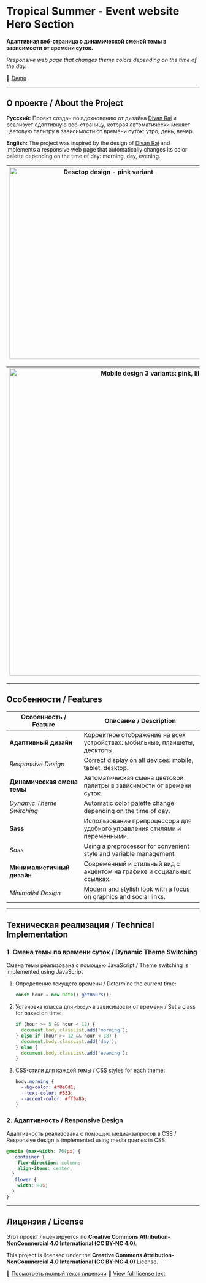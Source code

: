 # Tropical Summer - Event website Hero Section

**Адаптивная веб-страница с динамической сменой темы в зависимости от времени суток.**

*Responsive web page that changes theme colors depending on the time of the day.*

🔗 [Demo](https://niktariy.github.io/tropicalSummer/)

---

## О проекте / About the Project

**Русский:**
Проект создан по вдохновению от дизайна [Divan Raj](https://dribbble.com/divanraj) и реализует адаптивную веб-страницу, которая автоматически меняет цветовую палитру в зависимости от времени суток: утро, день, вечер.

**English:**
The project was inspired by the design of [Divan Raj](https://dribbble.com/divanraj) and implements a responsive web page that automatically changes its color palette depending on the time of day: morning, day, evening.

| <a href="https://dribbble.com/shots/3873826-Event-website-header" target="_blank"><img src="https://cdn.dribbble.com/userupload/41935546/file/original-0ab7a9ba13f55a134f09e98f41e6ab72.png?resize=800x600&vertical=center" alt="Desctop design - pink variant" width="500"/></a> | <a href="https://dribbble.com/shots/3876556-Event-website-headers-v2" target="_blank"><img src="https://cdn.dribbble.com/users/692322/screenshots/3876556/attachments/880208/tropical_summer.png" alt="Adaptive design - orange variant, mobile menu" width="500"/></a> |
|---------------------------------------------------------------------------------------------------------------------------------------------------------------------------------------------|-------------------------------------------------------------------------------------------------------------------------------------------------------------------------------|

| <img src="https://cdn.dribbble.com/users/692322/screenshots/3873826/attachments/879366/mob.png" alt="Mobile design 3 variants: pink, lilac, orange" width="800"/> |
|:-----------------------------------------------------------------------------------------------------------------------------------------------------------------:|

---

## Особенности / Features
   Особенность / Feature         | Описание / Description                                                                  |
 |-------------------------------|-----------------------------------------------------------------------------------------|
 | **Адаптивный дизайн**         | Корректное отображение на всех устройствах: мобильные, планшеты, десктопы.              |
 | *Responsive Design*           | Correct display on all devices: mobile, tablet, desktop.                                |
 | **Динамическая смена темы**   | Автоматическая смена цветовой палитры в зависимости от времени суток.                   |
 | *Dynamic Theme Switching*     | Automatic color palette change depending on the time of day.                            |
 | **Sass**                      | Использование препроцессора для удобного управления стилями и переменными.              |
 | *Sass*                        | Using a preprocessor for convenient style and variable management.                      |
 | **Минималистичный дизайн**    | Современный и стильный вид с акцентом на графике и социальных ссылках.                  |
 | *Minimalist Design*           | Modern and stylish look with a focus on graphics and social links.                      |

---

## Техническая реализация / Technical Implementation

### 1. Смена темы по времени суток / Dynamic Theme Switching

Смена темы реализована с помощью JavaScript / Theme switching is implemented using JavaScript

1. Определение текущего времени / Determine the current time:
   ```javascript
   const hour = new Date().getHours();
   ```
2. Установка класса для `<body>` в зависимости от времени / Set a class for <body> based on time:
   ```javascript
   if (hour >= 5 && hour < 12) {
     document.body.classList.add('morning');
   } else if (hour >= 12 && hour < 18) {
     document.body.classList.add('day');
   } else {
     document.body.classList.add('evening');
   }
   ```
3. CSS-стили для каждой темы / CSS styles for each theme:
   ```css
   body.morning {
     --bg-color: #f8e8d1;
     --text-color: #333;
     --accent-color: #ff9a8b;
   }
   ```

### 2. Адаптивность / Responsive Design

Адаптивность реализована с помощью медиа-запросов в CSS / 
Responsive design is implemented using media queries in CSS:

```css
@media (max-width: 768px) {
  .container {
    flex-direction: column;
    align-items: center;
  }
  .flower {
    width: 80%;
  }
}
```

---

## Лицензия / License

Этот проект лицензируется по **Creative Commons Attribution-NonCommercial 4.0 International (CC BY-NC 4.0)**.

This project is licensed under the **Creative Commons Attribution-NonCommercial 4.0 International (CC BY-NC 4.0)** License.

🔗 [Посмотреть полный текст лицензии](https://creativecommons.org/licenses/by-nc/4.0/legalcode)
🔗 [View full license text](https://creativecommons.org/licenses/by-nc/4.0/legalcode)

